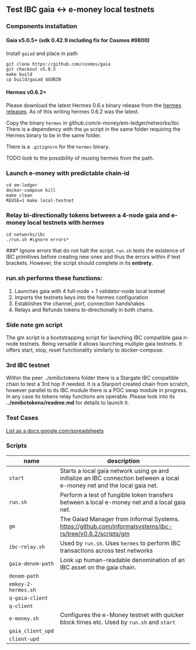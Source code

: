 ## Test IBC gaia <-> e-money local testnets

### Components installation

#### Gaia v5.0.5+ (sdk 0.42.9 including fix for Cosmos #9800)

Install `gaiad` and place in path

``` shell
git clone https://github.com/cosmos/gaia
git checkout v5.0.5
make build
cp build/gaiad $GOBIN
```

#### Hermes v0.6.2+
Please download the latest Hermes 0.6.x binary release from the [hermes releases](https://github.com/informalsystems/ibc-rs/releases). As of this writing hermes 0.6.2 was the latest.

Copy the binary `hermes` in github.com/e-money/em-ledger/networks/ibc
There is a dependency with the `gm` script in the same folder requiring the Hermes binary to be in the same folder.

There is a `.gitignore` for the `hermes` binary.

TODO look to the possibility of reusing hermes from the path.

### Launch e-money with predictable chain-id

``` shell
cd em-ledger
docker-compose kill
make clean
REUSE=1 make local-testnet
```

### Relay bi-directionally tokens between a 4-node gaia and e-money local testnets with hermes

```shell
cd networks/ibc
./run.sh #ignore errors*
```
###*
Ignore errors that do not halt the script. `run.sh` tests the existence of IBC primitives before creating new ones and thus the errors within if test brackets. However, the script should complete in its **entirety**.

### run.sh performs these functions:
1. Launches gaia with 4 full-node + 1 validator-node local testnet
2. Imports the testnets keys into the hermes configuration
3. Establishes the channel, port, connection handshakes
4. Relays and Refunds tokens bi-directionally in both chains.

### Side note gm script

The gm script is a bootstrapping script for launching IBC compatible gaia n-node testnets.
Being versatile it allows launching multiple gaia testnets.
It offers start, stop, reset functionality similarly to docker-compose.

### 3rd IBC testnet
Within the peer ../emibctokens folder there is a Stargate IBC compatible chain to test a 3rd hop if needed. It is a Starport created chain from scratch, however parallel to its IBC module there is a POC swap module in progress. In any case its tokens relay functions are operable. Please look into its **../emibctokens/readme.md** for details to launch it.

### Test Cases
[List as a docs.google.com/spreadsheets](https://docs.google.com/spreadsheets/d/16u6TO6a-XddMoYzI1RwEyWndKAV00lbV97_A-dHrWfQ/edit?usp=sharing)

### Scripts

| name | description  |
|---|---|
| `start`  | Starts a local gaia network using `gm` and initialize an IBC connection between a local e-money net and the local gaia net. |
| `run.sh`  | Perform a test of fungible token transfers between a local e-money net and a local gaia net. |
| `gm`  |  The Gaiad Manager from Informal Systems. https://github.com/informalsystems/ibc-rs/tree/v0.6.2/scripts/gm |
| `ibc-relay.sh`  | Used by `run.sh`. Uses `hermes` to perform IBC transactions across test networks  |
| `gaia-denom-path`  | Look up human-readable denomination of an IBC asset on the gaia chain. |
| `denom-path`  |   |
| `emkey-2-hermes.sh`  |   |
| `q-gaia-client`  |   |
| `q-client`  |   |
| `e-money.sh`  | Configures the e-Money testnet with quicker block times etc. Used by `run.sh` and `start` |
| `gaia_client_upd`  |   |
| `client-upd`  |   |